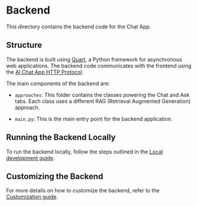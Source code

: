 # Backend

This directory contains the backend code for the Chat App.

## Structure

The backend is built using [Quart](https://quart.palletsprojects.com/), a Python framework for asynchronous web applications. The backend code communicates with the frontend using the [AI Chat App HTTP Protocol](https://github.com/Azure-Samples/ai-chat-app-protocol).

The main components of the backend are:

- `approaches`: This folder contains the classes powering the Chat and Ask tabs. Each class uses a different RAG (Retrieval Augmented Generation) approach.

- `main.py`: This is the main entry point for the backend application.

## Running the Backend Locally

To run the backend locally, follow the steps outlined in the [Local development guide](../../docs/localdev.md).

## Customizing the Backend

For more details on how to customize the backend, refer to the [Customization guide](../../docs/customization.md).
